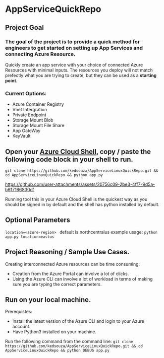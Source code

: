 # AppServiceQuickRepo

## Project Goal
### The goal of the project is to provide a __**quick**__ method for engineers to get started on setting up App Services and connecting Azure Resource.

Quickly create an app service with your choice of connected Azure Resources with minimal inputs.
The resources you deploy will not match prefectly what you are trying to create, but they can be used as a **starting point**. 

### Current Options:
- Azure Container Registry 
- Vnet Intergration       
- Private Endpoint        
- Storage Mount Blob      
- Storage Mount File Share 
- App GateWay              
- KeyVault                 

## Open your [Azure Cloud Shell](https://learn.microsoft.com/en-us/azure/cloud-shell/overview), copy / paste the following code block in your shell to run. 
```
git clone https://github.com/kedsouza/AppServiceLinuxQuickRepo.git && cd AppServiceLinuxQuickRepo && python app.py
```
https://github.com/user-attachments/assets/20756c09-2be3-4ff7-9d5a-b617166830d1

Running tool this in your Azure Cloud Shell is the quickest way as you should be signed in by default and the shell has python installed by default.

## Optional Parameters
`location=<azure-region> ` default is northcentralus
example usage: `python app.py location=eastus`

## Project Reasoning / Sample Use Cases.

Creating interconnected Azure resources can be time consuming:
- Creation from the Azure Portal can involve a lot of clicks.
- Using the Azure CLI can involve a lot of workload in terms of making sure you are typing the correct parameters.

##  Run on your local machine. 
Prerequistes:
- Install the latest version of the Azure CLI and login to your Azure account.
- Have Python3 installed on your machine.

Run the following command from the command line:
`git clone https://github.com/kedsouza/AppServiceLinuxQuickRepo.git && cd AppServiceLinuxQuickRepo && python DEBUG app.py`
